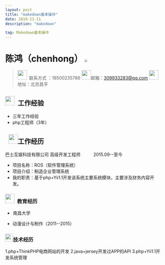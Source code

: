 ```yaml
---
layout: post
title: "makedown基本操作"
date: 2019-11-11 
description: "makedown"

tag: Makedown基本操作
---   
```


# **陈鸿**（chenhong）		<img src="/home/chenhong/chenhong7664.github.io/images/a.jpg" style="zoom: 50%;" />	
>  <img src="/home/chenhong/图片/dianhua.png" style="width:30px"/>&ensp;联系方式 ：18500235786
> <img src=" /home/chenhong/图片/youxiang.png" style="width:30px">邮箱：309933283@qq.com
> <img src="/home/chenhong/图片/dizhi.png" style="width:30px">&ensp;地址：北京昌平

##   <img src="/home/chenhong/图片/renwu.jpeg" style="width:30px">&ensp;工作经验
- 三年工作经验
- php工程师（3年）
## &ensp;<img src="/home/chenhong/图片/bao.png" style="width:30px;" />工作经历
 巴士互娱科技有限公司
 高级开发工程师&ensp;&ensp;&ensp;&ensp;&ensp;&ensp;2015.09--至今

- 项目名称：ROS（软件管理系统）
- 项目介绍：制造企业管理系统
- 我的职责：基于php+Yii1.1开发该系统主要系统模块，主要涉及财务内容开发。
###  <img src="/home/chenhong/图片/bi.png" style="width:30px" style="width:30px">&ensp;教育经历
- <img src="/home/chenhong/图片/heiban.jpeg" style="zoom:8%;" />南昌大学

- 动漫设计与制作（2011--2015）
### <img src="/home/chenhong/图片/bailing.png" style="width:25px;" />技术经历
1.php+ThinkPHP电商网站的开发 
2.java+jersey开发过APP的API
3.php+Yii1.1开发系统管理


​	

